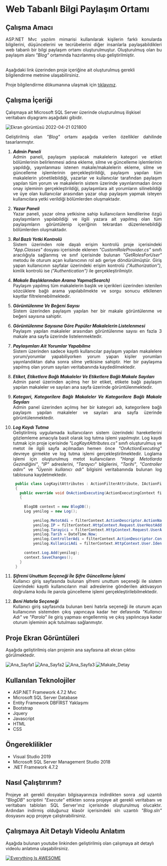 # Web Tabanlı Bilgi Paylaşım Ortamı 

## Çalışma Amacı

<div align="justify">
ASP.NET Mvc yazılım mimarisi kullanılarak kişilerin farklı konularda bilgilerini, düşüncelerini ve tecrübelerini 
diğer insanlarla paylaşabildikleri web tabanlı bir bilgi paylaşım ortamı oluşturulmuştur. Oluşturulmuş olan bu paylaşım
alanı <em>"Blog"</em> ortamında hazırlanmış olup geliştirilmiştir.
</div><br>

Aşağıdaki link üzerinden proje içeriğine ait oluşturulmuş gerekli bilgilendirme metnine ulaşabilirsiniz.

Proje bilgilendirme dökumanına ulaşmak için [tıklayınız](https://drive.google.com/file/d/1YF7qUJi86SV1ZCZwyLv2O3Euis7K2Auk/view?usp=sharing).

## Çalışma İçeriği

 Çalışmaya ait Microsoft SQL Server üzerinde oluşturulmuş ilişkisel veritabanı diyagramı aşağıdaki gibidir. 
 
![Ekran görüntüsü 2022-04-21 021800](https://user-images.githubusercontent.com/85406429/164340145-010ba288-a506-42fd-a04a-31bb88b8fee5.png)

 <div align="justify">
  
  Geliştirilmiş olan <em>"Blog"</em> ortamı aşağıda verilen özellikler dahilinde tasarlanmıştır.
  
  1. ***Admin Paneli*** <br>
  Admin paneli, paylaşım yapılacak makalelerin kategori ve etiket bölümlerinin belirlenmesi adına ekleme, silme ve güncelleme işlemlerinin yapıldığı, yayınlanması istenen makale/makalelerin ekleme, silme ve güncelleme işlemlerinin gerçekleştirildiği, paylaşım yapılan tüm makalelerin yönetilebildiği, yazarlar ve kullanıcılar tarafından paylaşım yapılan tüm yorum ve makalelerin sistem üzerinde yayınlanmadan önce onay işleminin gerçekleştirildiği, paylaşımlara ait yorumların silinebildiği ve üye olan kullanıcılar arasından yazar olup paylaşım yapmak isteyen kullanıcılara yetki verildiği bölümlerden oluşmaktadır.<br>

  2. ***Yazar Paneli*** <br>
  Yazar paneli, yazar olma yetkisine sahip kullanıcıların kendilerine özgü paylaşımların yapılabildiği ve ilgili yazara ait yapılmış olan tüm paylaşımların görüntülenip içeriğinin tekrardan düzenlenebildiği bölümlerden oluşmaktadır.<br>
 
  3. ***Rol Bazlı Yetki Kontrolü*** <br>
  Sistem üzerinden role dayalı erişim kontrolü proje içerisindeki <em>"App.Classes"</em> dosyası içerisinde eklenen <em>"CustomRoleProvider.cs"</em> sınıfı aracılığıyla sağlanmış ve sınıf içerisinde bulunan <em>"GetRolesForUser"</em> metodu ile oturum açan kullanıcının rol adı geriye döndürülmüştür. Giriş yapan kullanıcının sayfalar üzerindeki erişim kontrolü <em>("Authorization")</em>, kimlik kontrolü ise <em>("Authentication")</em> ile gerçekleştirilmiştir.
 
  4. ***Makale Başlıklarından Arama Yapma(Search)*** <br>
  Paylaşım yapılmış tüm makalelerin başlık ve içerikleri üzerinden istenilen sözcüklere bağlı arama yapılabilmekte ve sorgu sonucu etkilenen kayıtlar   filtrelenebilmektedir.
 
  5. ***Görüntülenme Ve Beğeni Sayısı*** <br>
  Sistem üzerinden paylaşım yapılan her bir makale görüntülenme ve beğeni sayısına sahiptir.
 
  6. ***Görüntülenme Sayısına Göre Popüler Makalelerin Listelenmesi*** <br>
  Paylaşım yapılan makaleler arasından görüntülenme sayısı en fazla 3 makale ana sayfa üzerinde listelenmektedir.
 
  7. ***Paylaşımları Ait Yorumlar Yapabilme*** <br>
  Sistem üzerinden sadece kayıtlı kullanıcılar paylaşım yapılan makalelere yorum/yorumlar yapabiliyorken yorum yapan kişiler yorumları yayınlandıktan daha sonra   silme yetkisine sahiptir. Her bir paylaşıma yapılmış olan yorum sayıları veritabanında kaydedilmektedir.
 
  8. ***Etiket, Etiketlere Bağlı Makaleler Ve Etiketlere Bağlı Makale Sayıları*** <br>
  Admin panel üzerinden açılmış her bir etiket, etikete bağlı paylaşım yapılan makaleler ve sayıları ana sayfa üzerinde görüntülenmektedir.
 
  9. ***Kategori, Kategorilere Bağlı Makaleler Ve Kategorilere Bağlı Makale Sayıları*** <br>
  Admin panel üzerinden açılmış her bir kategori adı, kategorilere bağlı paylaşım yapılan makaleler ve sayıları ana sayfa üzerinde görüntülenmektedir.
 
  10. ***Log Kaydı Tutma*** <br>
  Geliştirilmiş uygulamada kullanıcıların sistem üzerindeki hareketlerini gözlemleme amacıyla basit olarak log tutma işlemi yapılmıştır. Log kaydı tutmak için proje içerisinde <em>"LogKayıtAttributes.cs"</em> sınıfı oluşturulmuş ve metot ile ilgili sayfa açılmadan hemen önce <em>"OnActionExecuting"</em> devreye girmekte ve log tutma işlemi gerçekleştirilmektedir. Loglama işlemi için oluşturulmuş metot kullanıcıların <em>"Hangi Metotlarda Gezindiğini"</em>, <em>"IP"</em> adreslerini, <em>"Tarayıcı"</em> bilgilerini, <em>"Tarihi"</em>, <em>"Controller adını"</em> ve <em>"Üyenin kullanıcı adı"</em> bilgisini veritabanında bulunan log tablosuna kaydetmektedir.
 
       ```csharp
        public class LogKayitAttributes : ActionFilterAttribute, IActionFilter
        {
          public override void OnActionExecuting(ActionExecutingContext filterContext)
          {
           
            BlogDB context = new BlogDB();
            Log yenilog = new Log();
            
                yenilog.MetotAdi = filterContext.ActionDescriptor.ActionName + " isimli metot çağrıldı";
                yenilog.IP = filterContext.HttpContext.Request.UserHostAddress;
                yenilog.Tarayici = filterContext.HttpContext.Request.UserAgent;
                yenilog.Tarih = DateTime.Now;
                yenilog.ControllerAdi = filterContext.ActionDescriptor.ControllerDescriptor.ControllerName;
                yenilog.KullaniciAdi = filterContext.HttpContext.User.Identity.Name;
                
            context.Log.Add(yenilog);
            context.SaveChanges();
          }
        }
       ```
  11. ***Şifremi Unuttum Seçeneği İle Şifre Güncelleme İşlemi*** <br>
 Kullanıcı giriş sayfasında bulunan şifremi unuttum seçeneği ile sistem üzerindeki kayıtlı kullanıcıların mail adreslerine gönderilen aktivasyon doğrulama kodu ile parola güncelleme işlemi gerçekleştirilebilmektedir.  
 
  12. ***Beni Hatırla Seçeneği*** <br>
 Kullanıcı giriş sayfasında bulunan beni hatırla seçeneği ile oturum açan kullanıcının sistemden çıkış yapıncaya kadar her defasında <em>"Kullanıcı Adı"</em> ve <em>"Parola"</em> ile giriş yapması engellenmiş ve çıkış yapılıncaya kadar oturum işleminin açık tutulması sağlanmıştır.
 
</div>

## Proje Ekran Görüntüleri

Aşağıda geliştirilmiş olan projenin ana sayfasına ait ekran çıktısı görülmektedir. 

![Ana_Sayfa1](https://user-images.githubusercontent.com/85406429/164337169-c9c1434d-768b-4cd2-81f9-f6c44070ec2e.png)
![Ana_Sayfa2](https://user-images.githubusercontent.com/85406429/164337183-51087f9f-aff0-4309-bb3c-44fa28a77aea.png)
![Ana_Sayfa3](https://user-images.githubusercontent.com/85406429/164337390-b5a08a85-18ed-41e9-b735-954da3322949.png)
![Makale_Detay](https://user-images.githubusercontent.com/85406429/164337880-70f3f4a3-c6c3-418f-9928-92c2a2952647.png)


## Kullanılan Teknolojiler
- ASP.NET Framework 4.7.2 Mvc
- Microsoft SQL Server Database
- Entity Framework DBFİRST Yaklaşımı
- Bootstrap
- Jquery
- Javascript
- HTML
- CSS

## Öngereklilikler
- Visual Studio 2019
- Microsoft SQL Server Management Studio 2018
- .NET Framework 4.7.2

## Nasıl Çalıştırırım?

<div align="justify">
Projeye ait gerekli dosyaları bilgisayarınıza indirdikten sonra .sql uzantılı <em>"BlogDB"</em> scriptini <em>"Execute"</em> ettikten sonra projeye ait gerekli veritabanı ve veritabanı tabloları SQL Server'ınız içerisinde oluşturulmuş olucaktır. Ardından indirmiş olduğunuz klasör içerisindeki sln uzantılı <em>"Blog.sln"</em> dosyasını açıp projeye çalıştırabilirsiniz.  
 </div>

## Çalışmaya Ait Detaylı Videolu Anlatım

Aşağıda bulunan youtube linkinden geliştirilmiş olan çalışmaya ait detaylı videolu anlatıma ulaşabilirsiniz.   

[![Everything Is AWESOME](https://user-images.githubusercontent.com/85406429/164260974-cf2dd6f6-e1d0-4cb3-aed2-f0203b955a39.png)](https://www.youtube.com/watch?v=knusr2Et8As)


